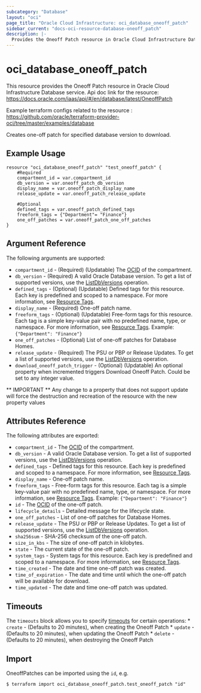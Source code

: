 ```yaml
---
subcategory: "Database"
layout: "oci"
page_title: "Oracle Cloud Infrastructure: oci_database_oneoff_patch"
sidebar_current: "docs-oci-resource-database-oneoff_patch"
description: |-
  Provides the Oneoff Patch resource in Oracle Cloud Infrastructure Database service
---
```


# oci_database_oneoff_patch
This resource provides the Oneoff Patch resource in Oracle Cloud Infrastructure Database service.
Api doc link for the resource: https://docs.oracle.com/iaas/api/#/en/database/latest/OneoffPatch

Example terraform configs related to the resource : https://github.com/oracle/terraform-provider-oci/tree/master/examples/database

Creates one-off patch for specified database version to download.


## Example Usage

```hcl
resource "oci_database_oneoff_patch" "test_oneoff_patch" {
	#Required
	compartment_id = var.compartment_id
	db_version = var.oneoff_patch_db_version
	display_name = var.oneoff_patch_display_name
	release_update = var.oneoff_patch_release_update

	#Optional
	defined_tags = var.oneoff_patch_defined_tags
	freeform_tags = {"Department"= "Finance"}
	one_off_patches = var.oneoff_patch_one_off_patches
}
```

## Argument Reference

The following arguments are supported:

* `compartment_id` - (Required) (Updatable) The [OCID](https://docs.cloud.oracle.com/iaas/Content/General/Concepts/identifiers.htm) of the compartment.
* `db_version` - (Required) A valid Oracle Database version. To get a list of supported versions, use the [ListDbVersions](https://docs.cloud.oracle.com/iaas/api/#/en/database/latest/DbVersionSummary/ListDbVersions) operation.
* `defined_tags` - (Optional) (Updatable) Defined tags for this resource. Each key is predefined and scoped to a namespace. For more information, see [Resource Tags](https://docs.cloud.oracle.com/iaas/Content/General/Concepts/resourcetags.htm). 
* `display_name` - (Required) One-off patch name.
* `freeform_tags` - (Optional) (Updatable) Free-form tags for this resource. Each tag is a simple key-value pair with no predefined name, type, or namespace. For more information, see [Resource Tags](https://docs.cloud.oracle.com/iaas/Content/General/Concepts/resourcetags.htm).  Example: `{"Department": "Finance"}` 
* `one_off_patches` - (Optional) List of one-off patches for Database Homes.
* `release_update` - (Required) The PSU or PBP or Release Updates. To get a list of supported versions, use the [ListDbVersions](https://docs.cloud.oracle.com/iaas/api/#/en/database/latest/DbVersionSummary/ListDbVersions) operation.
* `download_oneoff_patch_trigger` - (Optional) (Updatable) An optional property when incremented triggers Download Oneoff Patch. Could be set to any integer value.


** IMPORTANT **
Any change to a property that does not support update will force the destruction and recreation of the resource with the new property values

## Attributes Reference

The following attributes are exported:

* `compartment_id` - The [OCID](https://docs.cloud.oracle.com/iaas/Content/General/Concepts/identifiers.htm) of the compartment.
* `db_version` - A valid Oracle Database version. To get a list of supported versions, use the [ListDbVersions](https://docs.cloud.oracle.com/iaas/api/#/en/database/latest/DbVersionSummary/ListDbVersions) operation.
* `defined_tags` - Defined tags for this resource. Each key is predefined and scoped to a namespace. For more information, see [Resource Tags](https://docs.cloud.oracle.com/iaas/Content/General/Concepts/resourcetags.htm). 
* `display_name` - One-off patch name.
* `freeform_tags` - Free-form tags for this resource. Each tag is a simple key-value pair with no predefined name, type, or namespace. For more information, see [Resource Tags](https://docs.cloud.oracle.com/iaas/Content/General/Concepts/resourcetags.htm).  Example: `{"Department": "Finance"}` 
* `id` - The [OCID](https://docs.cloud.oracle.com/iaas/Content/General/Concepts/identifiers.htm) of the one-off patch.
* `lifecycle_details` - Detailed message for the lifecycle state.
* `one_off_patches` - List of one-off patches for Database Homes.
* `release_update` - The PSU or PBP or Release Updates. To get a list of supported versions, use the [ListDbVersions](https://docs.cloud.oracle.com/iaas/api/#/en/database/latest/DbVersionSummary/ListDbVersions) operation.
* `sha256sum` - SHA-256 checksum of the one-off patch.
* `size_in_kbs` - The size of one-off patch in kilobytes.
* `state` - The current state of the one-off patch.
* `system_tags` - System tags for this resource. Each key is predefined and scoped to a namespace. For more information, see [Resource Tags](https://docs.cloud.oracle.com/iaas/Content/General/Concepts/resourcetags.htm). 
* `time_created` - The date and time one-off patch was created.
* `time_of_expiration` - The date and time until which the one-off patch will be available for download.
* `time_updated` - The date and time one-off patch was updated.

## Timeouts

The `timeouts` block allows you to specify [timeouts](https://registry.terraform.io/providers/oracle/oci/latest/docs/guides/changing_timeouts) for certain operations:
	* `create` - (Defaults to 20 minutes), when creating the Oneoff Patch
	* `update` - (Defaults to 20 minutes), when updating the Oneoff Patch
	* `delete` - (Defaults to 20 minutes), when destroying the Oneoff Patch


## Import

OneoffPatches can be imported using the `id`, e.g.

```
$ terraform import oci_database_oneoff_patch.test_oneoff_patch "id"
```


